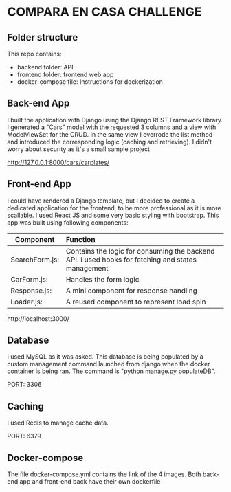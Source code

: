 # COMPARA EN CASA CHALLENGE

## Folder structure

This repo contains:
* backend folder: API
* frontend folder: frontend web app
* docker-compose file: Instructions for dockerization

## Back-end App

I built the application with Django using the Django REST Framework library. I generated a "Cars" model with the requested 3 columns and a view with ModelViewSet for the CRUD. In the same view I overrode the list method and introduced the corresponding logic (caching and retrieving).
I didn't worry about security as it's a small sample project

http://127.0.0.1:8000/cars/carplates/


## Front-end App

I could have rendered a Django template, but I decided to create a dedicated application for the frontend, to be more professional as it is more scallable.
I used React JS and some very basic styling with bootstrap. This app was built using following components:

| Component | Function |
| ------------- | :------------- |
| SearchForm.js: | Contains the logic for consuming the backend API. I used hooks for fetching and states management |
| CarForm.js: | Handles the form logic  |
| Response.js: | A mini component for response handling |
| Loader.js: | A reused component to represent load spin  |

http://localhost:3000/


## Database

I used MySQL as it was asked. This database is being populated by a custom management command launched from django when the docker container is being ran. The command is "python manage.py populateDB".

PORT: 3306

## Caching

I used Redis to manage cache data. 

PORT: 6379

## Docker-compose

The file docker-compose.yml contains the link of the 4 images. Both back-end app and front-end back have their own dockerfile
